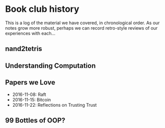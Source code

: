 # Book club history

This is a log of the material we have covered, in chronological order. As our notes grow more robust, perhaps we can record retro-style reviews of our experiences with each...

## nand2tetris

## Understanding Computation

## Papers we Love
* 2016-11-08: Raft
* 2016-11-15: Bitcoin
* 2016-11-22: Reflections on Trusting Trust

## 99 Bottles of OOP?
